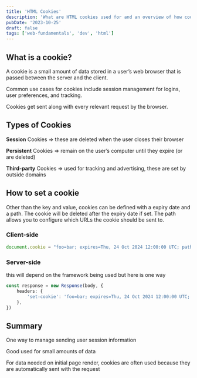 ```yaml
---
title: 'HTML Cookies'
description: 'What are HTML cookies used for and an overview of how cookies work'
pubDate: '2023-10-25'
draft: false
tags: ['web-fundamentals', 'dev', 'html']
---
```

## What is a cookie?

A cookie is a small amount of data stored in a user’s web browser that is passed between the server and the client.

Common use cases for cookies include session management for logins, user preferences, and tracking.

Cookies get sent along with every relevant request by the browser.

## Types of Cookies

**Session** Cookies ⇒ these are deleted when the user closes their browser

**Persistent** Cookies ⇒ remain on the user’s computer until they expire (or are deleted)

**Third-party** Cookies ⇒ used for tracking and advertising, these are set by outside domains

## How to set a cookie

Other than the key and value, cookies can be defined with a expiry date and a path. The cookie will be deleted after the expiry date if set. The path allows you to configure which URLs the cookie should be sent to.

### Client-side

```typescript
document.cookie = "foo=bar; expires=Thu, 24 Oct 2024 12:00:00 UTC; path=/";
```

### Server-side

this will depend on the framework being used but here is one way

```typescript
const response = new Response(body, {
	headers: {
		'set-cookie': 'foo=bar; expires=Thu, 24 Oct 2024 12:00:00 UTC; path=/',
	},
})
```

## Summary

One way to manage sending user session information

Good used for small amounts of data

For data needed on initial page render, cookies are often used because they are automatically sent with the request
